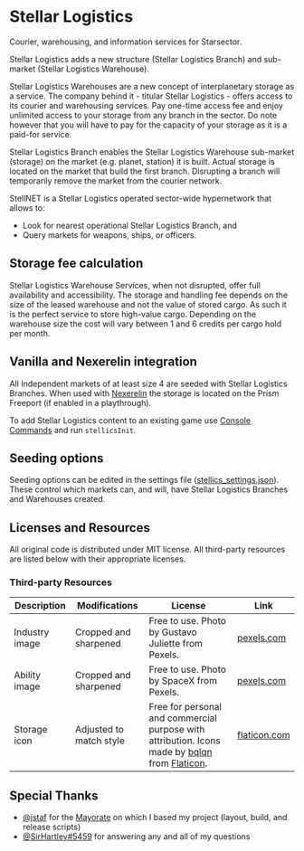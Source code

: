 # Stellar Logistics

Courier, warehousing, and information services for Starsector.

Stellar Logistics adds a new structure (Stellar Logistics Branch) and sub-market (Stellar Logistics Warehouse).

Stellar Logistics Warehouses are a new concept of interplanetary storage as a service.
The company behind it - titular Stellar Logistics - offers access to its courier and warehousing services.
Pay one-time access fee and enjoy unlimited access to your storage from any branch in the sector.
Do note however that you will have to pay for the capacity of your storage as it is a paid-for service.

Stellar Logistics Branch enables the Stellar Logistics Warehouse sub-market (storage) on the market (e.g. planet, station) it is built.
Actual storage is located on the market that build the first branch.
Disrupting a branch will temporarily remove the market from the courier network.

StellNET is a Stellar Logistics operated sector-wide hypernetwork that allows to:
* Look for nearest operational Stellar Logistics Branch, and
* Query markets for weapons, ships, or officers.

## Storage fee calculation

Stellar Logistics Warehouse Services, when not disrupted, offer full availability and accessibility.
The storage and handling fee depends on the size of the leased warehouse and not the value of stored cargo.
As such it is the perfect service to store high-value cargo.
Depending on the warehouse size the cost will vary between 1 and 6 credits per cargo hold per month.

## Vanilla and Nexerelin integration

All Independent markets of at least size 4 are seeded with Stellar Logistics Branches.
When used with [Nexerelin](https://fractalsoftworks.com/forum/index.php?topic=9175.0) the storage is located on the Prism Freeport (if enabled in a playthrough).

To add Stellar Logistics content to an existing game use [Console Commands](https://fractalsoftworks.com/forum/index.php?topic=4106.0) and run `stellicsInit`.

## Seeding options

Seeding options can be edited in the settings file ([stellics_settings.json](stellics_settings.json)).
These control which markets can, and will, have Stellar Logistics Branches and Warehouses created.

## Licenses and Resources

All original code is distributed under MIT license.
All third-party resources are listed below with their appropriate licenses.

### Third-party Resources

| Description    | Modifications           | License     | Link |
| -------------- | ----------------------- | ----------- | ---- |
| Industry image | Cropped and sharpened   | Free to use. Photo by Gustavo Juliette from Pexels. | [pexels.com](https://www.pexels.com/photo/two-person-talking-on-stage-set-up-2473446/) |
| Ability image  | Cropped and sharpened   | Free to use. Photo by SpaceX from Pexels. | [pexels.com](https://www.pexels.com/photo/discovery-earth-nasa-research-23789/) |
| Storage icon   | Adjusted to match style | Free for personal and commercial purpose with attribution. Icons made by [bqlqn](https://www.flaticon.com/authors/bqlqn) from [Flaticon](https://www.flaticon.com/). | [flaticon.com](https://www.flaticon.com/free-icon/box_3037005) |

## Special Thanks

* [@jstaf](https://github.com/jstaf) for the [Mayorate](https://github.com/jstaf/mayorate) on which I based my project (layout, build, and release scripts)
* [@SirHartley#5459](https://discord.gg/TBhcFNh) for answering any and all of my questions
